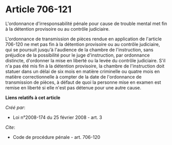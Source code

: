 # Article 706-121

L'ordonnance d'irresponsabilité pénale pour cause de trouble mental met fin à la détention provisoire ou au contrôle
judiciaire. 

L'ordonnance de transmission de pièces rendue en application de l'article 706-120 ne met pas fin à la détention provisoire ou
au contrôle judiciaire, qui se poursuit jusqu'à l'audience de la chambre de l'instruction, sans préjudice de la possibilité
pour le juge d'instruction, par ordonnance distincte, d'ordonner la mise en liberté ou la levée du contrôle judiciaire. S'il
n'a pas été mis fin à la détention provisoire, la chambre de l'instruction doit statuer dans un délai de six mois en matière
criminelle ou quatre mois en matière correctionnelle à compter de la date de l'ordonnance de transmission de pièces, à défaut
de quoi la personne mise en examen est remise en liberté si elle n'est pas détenue pour une autre cause.

**Liens relatifs à cet article**

_Créé par_:

  - Loi n°2008-174 du 25 février 2008 - art. 3

_Cite_:

  - Code de procédure pénale - art. 706-120
